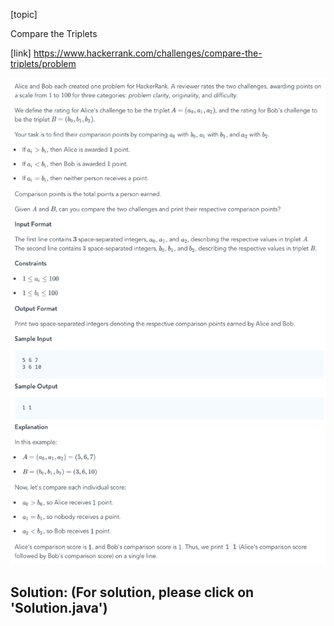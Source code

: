 [topic]

Compare the Triplets

[link]
https://www.hackerrank.com/challenges/compare-the-triplets/problem


![Alt text](q.png?raw=true "Title")

## Solution: (For solution, please click on 'Solution.java')